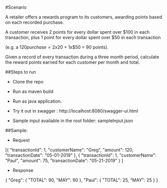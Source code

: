 #Scenario

A retailer offers a rewards program to its customers, awarding points based on each recorded purchase.

A customer receives 2 points for every dollar spent over $100 in each transaction, plus 1 point for every dollar spent over $50 in each transaction

(e.g. a $120 purchase = 2x$20 + 1x$50 = 90 points).

 Given a record of every transaction during a three month period, calculate the reward points earned for each customer per month and total.


##Steps to run
 
 - Clone the repo
 
 - Run as maven build

 - Run as java application.
 
 - Try it out in swagger : http://localhost:8080/swagger-ui.html
 
 - Sample input available in the root folder: sampleInput.json
 
##Sample: 
 
 - Request
 
 [{
		"transactionId": 1,
		"customerName": "Greg",
		"amount": 120,
		"transactionDate": "05-01-2019"
	},
	{
		"transactionId": 1,
		"customerName": "Paul",
		"amount": 75,
		"transactionDate": "05-21-2019"
	}
 ]
  
  - Response
  
  {
  "Greg": {
    "TOTAL": 90,
    "MAY": 90
  },
  "Paul": {
    "TOTAL": 25,
    "MAY": 25
  }
}
  
  